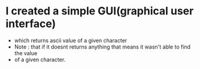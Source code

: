 # I created a simple GUI(graphical user interface)
- which returns ascii value of a given character
- Note : that if it doesnt returns anything that means it wasn't able to find the value 
- of a given character.
